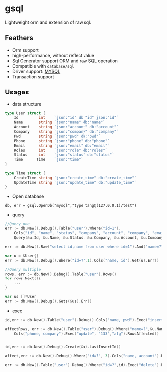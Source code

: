 # gsql
Lightweight orm and extension of raw sql.

## Feathers

* Orm support
* high-performance, without reflect value
* Sql Generator support ORM and raw SQL operation
* Compatible with `database/sql`
* Driver support: [MYSQL](github.com/go-sql-driver/mysql)
* Transaction support

## Usages

* data structure
```go
type User struct {
	Id         int    `json:"id" db:"id" json:"id"`
	Name       string `json:"name" db:"name"`
	Account    string `json:"account" db:"account"`
	Company    string `json:"company" db:"company"`
	Pwd        string `json:"pwd" db:"pwd"`
	Phone      string `json:"phone" db:"phone"`
	Email      string `json:"email" db:"email"`
	Roles      int    `json:"role" db:"roles"`
	Status     int    `json:"status" db:"status"`
	Time      Time    `json:"time"`
}

type Time struct {
	CreateTime string `json:"create_time" db:"create_time"`
	UpdateTime string `json:"update_time" db:"update_time"`
}
```

* Open database

`db, err = gsql.OpenDb("mysql","type:tang@(127.0.0.1)/test")`

* query

```go
//Query one 
err := db.New().Debug().Table("user").Where("id=1").
	Cols("id", "name", "status", "company", "account", "company", "email, phone, pwd").
	Query(&u.Id, &u.Name, &u.Status, &u.Company, &u.Account, &u.Company,  &u.Email, &u.Phone, &u.Pwd).Err()

err := db.New().Raw("select id,name from user where id=1").And("name=?",name).Query(u.Id, u.Name).Err()

var u = &User{}
err := db.New().Debug().Where("id=?",1).Cols("name, id").Get(u).Err()

//Query multiple
rows, err := db.New().Debug().Table("user").Rows()
for rows.Next(){
    ...
}

var us []*User
err := db.New().Debug().Gets(&us).Err()
```

* exec

```go
id,err := db.New().Table("user").Debug().Cols("name, pwd").Exec("insert",u.Name, u.Pwd).LastInsertId()

affectRows, err := db.New().Table("user").Debug().Where("name=?",&u.Name).And("pwd=?",&u.Pwd).
	Cols("phone, company").Exec("update", "133","afg").RowsAffected()


id,err := db.New().Debug().Create(&u).LastInsertId()

affect,err := db.New().Debug().Where("id=?", 3).Cols("name, account").Update(&u).RowsAffected()

err := db.New().Table("user").Debug().Where("id=?",id).Exec("delete").Err()
```